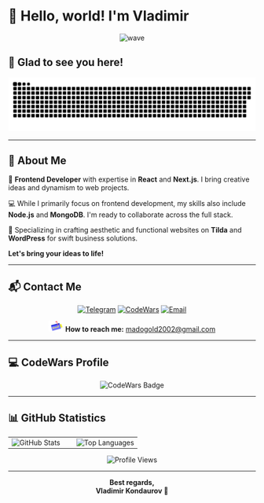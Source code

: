 # 👋 Hello, world! I'm Vladimir

<div align="center">
  <img src="https://media.giphy.com/media/JIX9t2j0ZTN9S/giphy.gif" width="25" alt="wave">
</div>

## 🎯 Glad to see you here!

<div align="center">
  <img width="600" src="assets/github-snake.svg" alt="snake eating commits">
</div>

---

## 🚀 About Me

👋 **Frontend Developer** with expertise in **React** and **Next.js**. I bring creative ideas and dynamism to web projects.

💻 While I primarily focus on frontend development, my skills also include **Node.js** and **MongoDB**. I'm ready to collaborate across the full stack.

🎨 Specializing in crafting aesthetic and functional websites on **Tilda** and **WordPress** for swift business solutions.

**Let's bring your ideas to life!**

---

## 📬 Contact Me

<div align="center">

[![Telegram](https://img.shields.io/badge/-Telegram-0088cc?style=for-the-badge&logo=Telegram&logoColor=white)](https://t.me/ww_kon)
[![CodeWars](https://img.shields.io/badge/-CodeWars-red?style=for-the-badge&logo=codewars&logoColor=white)](https://www.codewars.com/users/madogold)
[![Email](https://img.shields.io/badge/-Email-D14836?style=for-the-badge&logo=gmail&logoColor=white)](mailto:madogold2002@gmail.com)

<img src="./assets/giphyy.gif" width="30" alt="contact"> **How to reach me:** madogold2002@gmail.com

</div>

---

## 💻 CodeWars Profile

<div align="center">
  <img src="https://www.codewars.com/users/madogold/badges/large" alt="CodeWars Badge">
</div>

---

## 📊 GitHub Statistics

<div align="center">
  <table>
    <tr>
      <td width="50%">
        <img src="https://github-readme-stats.vercel.app/api?username=madogold&show_icons=true&count_private=true&hide_border=true&theme=radical" alt="GitHub Stats" style="width: 100%">
      </td>
      <td width="50%">
        <img src="https://github-readme-stats.vercel.app/api/top-langs/?username=madogold&hide_border=true&layout=compact&theme=radical" alt="Top Languages" style="width: 100%">
      </td>
    </tr>
  </table>
</div>

<div align="center">
  <img src="https://komarev.com/ghpvc/?username=madogold&style=for-the-badge&color=blue" alt="Profile Views">
</div>

---

<div align="center">
  <strong>Best regards,</strong><br>
  <strong>Vladimir Kondaurov 🚀</strong>
</div>
